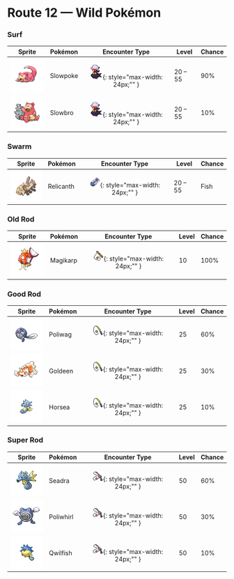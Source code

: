 # Route 12 — Wild Pokémon

### Surf

| Sprite | Pokémon | Encounter Type | Level | Chance |
|:------:|---------|:--------------:|-------|--------|
| ![Slowpoke](../../assets/sprites/slowpoke/front.gif "It lazes vacantly near water. If something bites its tail, it won’t even notice for a whole day.") | Slowpoke | ![Surf](../../assets/encounter_types/surf.png "Surf"){: style="max-width: 24px;"" } | 20 – 55 | 90% |
| ![Slowbro](../../assets/sprites/slowbro/front.gif "If the tail-biting SHELLDER is thrown off in a harsh battle, it reverts to being an ordinary SLOWPOKE.") | Slowbro | ![Surf](../../assets/encounter_types/surf.png "Surf"){: style="max-width: 24px;"" } | 20 – 55 | 10% |

### Swarm

| Sprite | Pokémon | Encounter Type | Level | Chance |
|:------:|---------|:--------------:|-------|--------|
| ![Relicanth](../../assets/sprites/relicanth/front.gif "Discovered by chance during deep-sea explorations, it has not changed since ancient times.") | Relicanth | ![Swarm](../../assets/encounter_types/swarm.png "Swarm"){: style="max-width: 24px;"" } | 20 – 55 | Fish |

### Old Rod

| Sprite | Pokémon | Encounter Type | Level | Chance |
|:------:|---------|:--------------:|-------|--------|
| ![Magikarp](../../assets/sprites/magikarp/front.gif "An underpowered, pathetic Pokémon. It may jump high on rare occasions, but usually not more than seven feet.") | Magikarp | ![Old Rod](../../assets/encounter_types/old_rod.png "Old Rod"){: style="max-width: 24px;"" } | 10 | 100% |

### Good Rod

| Sprite | Pokémon | Encounter Type | Level | Chance |
|:------:|---------|:--------------:|-------|--------|
| ![Poliwag](../../assets/sprites/poliwag/front.gif "Because it is inept at walking on its newly grown legs, it always  swims around in water.") | Poliwag | ![Good Rod](../../assets/encounter_types/good_rod.png "Good Rod"){: style="max-width: 24px;"" } | 25 | 60% |
| ![Goldeen](../../assets/sprites/goldeen/front.gif "Its dorsal, pectoral and tail fins wave elegantly in water. That is why it is known as the water dancer.") | Goldeen | ![Good Rod](../../assets/encounter_types/good_rod.png "Good Rod"){: style="max-width: 24px;"" } | 25 | 30% |
| ![Horsea](../../assets/sprites/horsea/front.gif "If attacked by a larger enemy, it quickly swims to safety by adeptly controlling its well-developed dorsal fin.") | Horsea | ![Good Rod](../../assets/encounter_types/good_rod.png "Good Rod"){: style="max-width: 24px;"" } | 25 | 10% |

### Super Rod

| Sprite | Pokémon | Encounter Type | Level | Chance |
|:------:|---------|:--------------:|-------|--------|
| ![Seadra](../../assets/sprites/seadra/front.gif "An examination of its cells revealed the presence of a gene not found in HORSEA. It became a hot topic.") | Seadra | ![Super Rod](../../assets/encounter_types/super_rod.png "Super Rod"){: style="max-width: 24px;"" } | 50 | 60% |
| ![Poliwhirl](../../assets/sprites/poliwhirl/front.gif "The swirl on its belly subtly undulates. Staring at it may gradually cause drowsiness.") | Poliwhirl | ![Super Rod](../../assets/encounter_types/super_rod.png "Super Rod"){: style="max-width: 24px;"" } | 50 | 30% |
| ![Qwilfish](../../assets/sprites/qwilfish/front.gif "To fire its poison spikes, it must inflate its body by drinking over 2.6 gallons of water all at once.") | Qwilfish | ![Super Rod](../../assets/encounter_types/super_rod.png "Super Rod"){: style="max-width: 24px;"" } | 50 | 10% |

